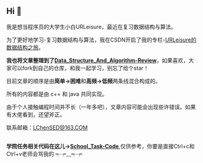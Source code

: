 ## Hi 👋
我是想当程序员的大学生小白URLeisure，最近在复习数据结构与算法。

为了更好地学习-复习数据结构与算法，我在CSDN开启了我的专栏-[URLeisure的数据结构之旅](https://blog.csdn.net/weixin_50564032/category_11588008.html?spm=1001.2014.3001.5482)。

**我也将文章整理到了[Data_Structure_And_Algorithm-Review](https://github.com/URLeisure/Data_Structure_And_Algorithm-Review)**，如果喜欢，大家可以fork到自己的仓库，和我一起学习，别忘了给个star！

目前文章的顺序是由**简单->困难**和**高频->低频**两条线混合构成的。

所有的内容都是由 c++ 和 java 共同实现。

由于个人接触编程时间并不长（一年多吧），文章内容可能会出现些许错误。如果有大佬看到，还望斧正。

联系邮箱：LChenSED@163.COM

## 

**学院任务相关代码在这儿->[School_Task-Code](https://github.com/URLeisure/School_Task-Code)**,仅供参考，你要是直接Ctrl+c和Ctrl+v老师会骂我的 ┭┮﹏┭┮

<!--
**URLeisure/URLeisure** is a ✨ _special_ ✨ repository because its `README.md` (this file) appears on your GitHub profile.

Here are some ideas to get you started:

- 🔭 I’m currently working on ...
- 🌱 I’m currently learning ...
- 👯 I’m looking to collaborate on ...
- 🤔 I’m looking for help with ...
- 💬 Ask me about ...
- 📫 How to reach me: ...
- 😄 Pronouns: ...
- ⚡ Fun fact: ...
-->
